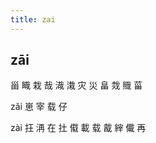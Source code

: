 ```yaml
---
title: zai
---
```


## zāi
甾
睵
栽
哉
渽
溨
灾
災
畠
烖
賳
菑







zǎi
崽
宰
载
仔







zài
抂
洅
在
扗
傤
載
载
酨
縡
儎
再
